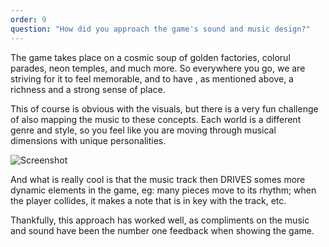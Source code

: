 ```yaml
---
order: 9
question: "How did you approach the game's sound and music design?"
---
```


The game takes place on a cosmic soup of golden factories, colorul parades, neon temples, and much more. So everywhere you go, we are striving for it to feel memorable, and to have , as mentioned above, a richness and a strong sense of place.

This of course is obvious with the visuals, but there is a very fun challenge of also mapping the music to these concepts. Each world is a different genre and style, so you feel like you are moving through musical dimensions with unique personalities.

![Screenshot](./images/track.png)

And what is really cool is that the music track then DRIVES somes more dynamic elements in the game, eg: many pieces move to its rhythm; when the player collides, it makes a note that is in key with the track, etc.

Thankfully, this approach has worked well, as compliments on the music and sound have been the number one feedback when showing the game.